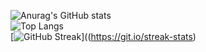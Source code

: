 ![Anurag's GitHub stats](https://github-readme-stats.vercel.app/api?username=wdjcodes&show_icons=true&theme=transparent)  
![Top Langs](https://github-readme-stats.vercel.app/api/top-langs/?username=wdjcodes&layout=compact&theme=transparent&hide=css)  
[![GitHub Streak](https://streak-stats.demolab.com/?user=wdjcodes&theme=transparent)]((https://git.io/streak-stats)  

<!--
**wdjcodes/wdjcodes** is a ✨ _special_ ✨ repository because its `README.md` (this file) appears on your GitHub profile.

Here are some ideas to get you started:

- 🔭 I’m currently working on ...
- 🌱 I’m currently learning ...
- 👯 I’m looking to collaborate on ...
- 🤔 I’m looking for help with ...
- 💬 Ask me about ...
- 📫 How to reach me: ...
- 😄 Pronouns: ...
- ⚡ Fun fact: ...
-->
